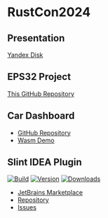 # RustCon2024

## Presentation

[Yandex Disk](https://disk.yandex.ru/d/sCgx-MSavBgSdw)

## EPS32 Project

[This GitHub Repository](https://github.com/kizeevov/RustCon2024/blob/main/esp32-slint/README.md)

## Car Dashboard

- [GitHub Repository](https://github.com/kizeevov/car-dashboard)
- [Wasm Demo](https://kizeevov.github.io/car-dashboard/)

## Slint IDEA Plugin

[![Build](https://github.com/kizeevov/slint-idea-plugin/actions/workflows/build.yml/badge.svg?branch=main)](https://github.com/kizeevov/slint-idea-plugin/actions/workflows/build.yml)
[![Version](https://img.shields.io/jetbrains/plugin/v/23065.svg)](https://plugins.jetbrains.com/plugin/23065)
[![Downloads](https://img.shields.io/jetbrains/plugin/d/23065.svg)](https://plugins.jetbrains.com/plugin/23065)

- [JetBrains Marketplace](https://plugins.jetbrains.com/plugin/23065-slint)
- [Repository](https://github.com/kizeevov/slint-idea-plugin)
- [Issues](https://github.com/kizeevov/slint-idea-plugin/issues) 